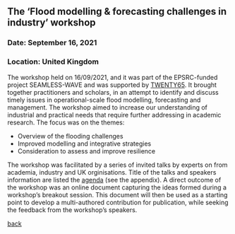 ## The ‘Flood modelling & forecasting challenges in industry’ workshop
### Date:	September 16, 2021
### Location:	United Kingdom

The workshop held on 16/09/2021, and it was part of the EPSRC-funded project SEAMLESS-WAVE and was supported by [TWENTY65](https://www.twenty65.ac.uk/). It brought together practitioners and scholars, in an attempt to identify and discuss timely issues in operational-scale flood modelling, forecasting and management. The workshop aimed to increase our understanding of industrial and practical needs that require further addressing in academic research. The focus was on the themes: 

- Overview of the flooding challenges 
- Improved modelling and integrative strategies 
- Consideration to assess and improve resilience 

The workshop was facilitated by a series of invited talks by experts on from academia, industry and UK orginisations. Title of the talks and speakers information are listed the [agenda]() (see the appendix).
A direct outcome of the workshop was an online document capturing the ideas formed during a workshop’s breakout session. This document will then be used as a starting point to develop a multi-authored contribution for publication, while seeking the feedback from the workshop’s speakers.





[back](./)
